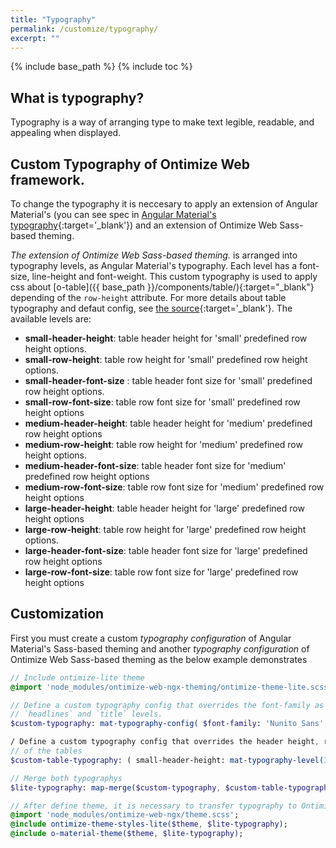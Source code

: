 ```yaml
---
title: "Typography"
permalink: /customize/typography/
excerpt: ""
---
```


{% include base_path %}
{% include toc %}

## What is typography?
Typography is a way of arranging type to make text legible, readable, and appealing when displayed.

## Custom Typography of Ontimize Web framework.

To change the typography it is neccesary to apply an extension of Angular Material's (you can see spec in [Angular Material's typography](https://v6.material.angular.io/guide/typography){:target='_blank'}) and an extension of Ontimize Web Sass-based theming. 

*The extension of Ontimize Web Sass-based theming.* is arranged into typography levels, as Angular Material's typography. Each level has a font-size, line-height and font-weight. This custom typography is used to apply css about [o-table]({{ base_path }}/components/table/){:target="_blank"} depending of the `row-height` attribute. For more details about table typography and defaut config, see [the source](https://github.com/OntimizeWeb/ontimize-web-ngx-theming/blob/master/src/styles/lite/typography/o-table-typography.scss){:target='_blank'}. The available levels are:
<ul>
  <li><strong>small-header-height</strong>: table header height for 'small' predefined row height options.</li>
  <li><strong>small-row-height</strong>: table row height for 'small' predefined row height options. </li>
  <li><strong>small-header-font-size</strong> : table header font size  for 'small' predefined row height options. </li>
  <li><strong>small-row-font-size</strong>:  table row font size for 'small' predefined row height options </li>

<li><strong>medium-header-height</strong>:  table header height for 'medium' predefined row height options</li>
<li><strong>medium-row-height</strong>: table row height for 'medium' predefined row height options.</li>
<li><strong>medium-header-font-size</strong>:  table header font size for 'medium' predefined row height options </li>
<li><strong>medium-row-font-size</strong>: table row font size for 'medium' predefined row height options</li>
<li><strong>large-header-height</strong>:  table header height  for 'large' predefined row height options</li>
<li><strong>large-row-height</strong>: table row height for 'large' predefined row height options.</li>
<li><strong>large-header-font-size</strong>: table header font size for 'large' predefined row height options</li>
<li><strong>large-row-font-size</strong>:  table row font size for 'large' predefined row height options </li>
</ul>

## Customization

First you must create a custom *typography configuration* of Angular Material's Sass-based theming and another *typography configuration* of Ontimize Web Sass-based theming as the below example demonstrates

```sass
// Include ontimize-lite theme
@import 'node_modules/ontimize-web-ngx-theming/ontimize-theme-lite.scss';

// Define a custom typography config that overrides the font-family as well as the
// `headlines` and `title` levels.
$custom-typography: mat-typography-config( $font-family: 'Nunito Sans', $headline: mat-typography-level(16px, 22px, 400), $title: mat-typography-level(14px, 22px, 500));

/ Define a custom typography config that overrides the header height, row height, header font size header and row 
// of the tables
$custom-table-typography: ( small-header-height: mat-typography-level(30px, 32px, 400), small-row-height: mat-typography-level(24px, 26px, 400), small-header-font-size: mat-typography-level(12px, 12px, 400), small-row-font-size: mat-typography-level(11px, 11px, 400), medium-header-height: mat-typography-level(30px, 32px, 400), medium-row-height: mat-typography-level(26px, 28px, 400), medium-header-font-size: mat-typography-level(11px, 12px, 300), medium-row-font-size: mat-typography-level(11px, 11px, 400), large-header-height: mat-typography-level(30px, 32px, 400), large-row-height: mat-typography-level(26px, 28px, 400), large-header-font-size: mat-typography-level(11px, 12px, 300), large-row-font-size: mat-typography-level(11px, 11px, 400) );

// Merge both typographys
$lite-typography: map-merge($custom-typography, $custom-table-typography);

// After define theme, it is necessary to transfer typography to Ontimize Web framework and material components
@import 'node_modules/ontimize-web-ngx/theme.scss';
@include ontimize-theme-styles-lite($theme, $lite-typography);
@include o-material-theme($theme, $lite-typography);

```